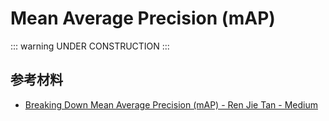 # Mean Average Precision (mAP)

::: warning
UNDER CONSTRUCTION
:::

## 参考材料

- [Breaking Down Mean Average Precision (mAP) - Ren Jie Tan - Medium](https://towardsdatascience.com/breaking-down-mean-average-precision-map-ae462f623a52)

